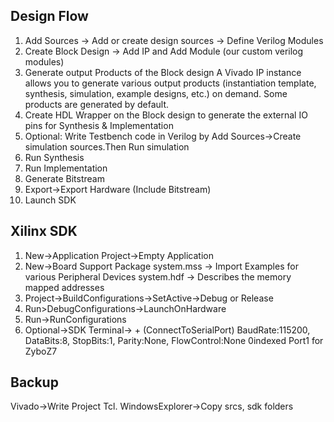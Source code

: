 ## Design Flow
1. Add Sources -> Add or create design sources -> Define Verilog Modules
2. Create Block Design -> Add IP and Add Module (our custom verilog modules)
3. Generate output Products of the Block design
A Vivado IP instance allows you to generate various output products (instantiation template, synthesis, simulation, example designs, etc.) on demand. Some products are
generated by default.
5. Create HDL Wrapper on the Block design to generate the external IO pins for Synthesis & Implementation
6. Optional: Write Testbench code in Verilog by Add Sources->Create simulation sources.Then Run simulation
7. Run Synthesis
8. Run Implementation
9. Generate Bitstream
10. Export->Export Hardware (Include Bitstream)
12. Launch SDK

## Xilinx SDK
1. New->Application Project->Empty Application
2. New->Board Support Package
 system.mss -> Import Examples for various Peripheral Devices
 system.hdf -> Describes the memory mapped addresses
3. Project->BuildConfigurations->SetActive->Debug or Release
4. Run>DebugConfigurations->LaunchOnHardware
5. Run->RunConfigurations
6. Optional->SDK Terminal-> + (ConnectToSerialPort)
 BaudRate:115200, DataBits:8, StopBits:1, Parity:None, FlowControl:None
 0indexed Port1 for ZyboZ7

## Backup 
Vivado->Write Project Tcl. WindowsExplorer->Copy srcs, sdk folders
